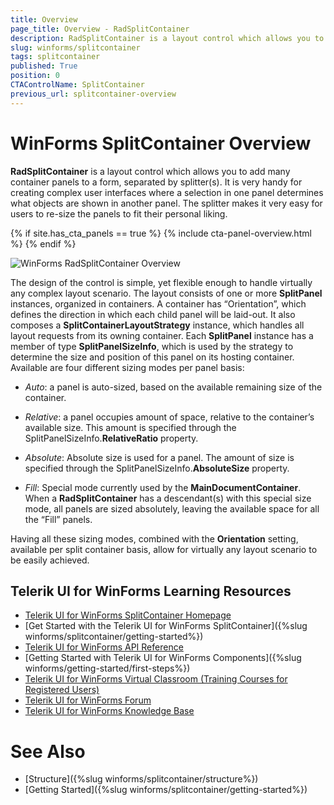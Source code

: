 ```yaml
---
title: Overview
page_title: Overview - RadSplitContainer
description: RadSplitContainer is a layout control which allows you to add many container panels to a form, separated by splitter(s).
slug: winforms/splitcontainer
tags: splitcontainer
published: True
position: 0
CTAControlName: SplitContainer
previous_url: splitcontainer-overview
---
```


# WinForms SplitContainer Overview

**RadSplitContainer** is a layout control which allows you to add many container panels to a form, separated by splitter(s). It is very handy for creating complex user interfaces where a selection in one panel determines what objects are shown in another panel. The splitter makes it very easy for users to re-size the panels to fit their personal liking.

{% if site.has_cta_panels == true %}
{% include cta-panel-overview.html %}
{% endif %}

![WinForms RadSplitContainer Overview](images/splitcontainer-overview001.png)

The design of the control is simple, yet flexible enough to handle virtually any complex layout scenario. The layout consists of one or more **SplitPanel** instances, organized in containers. A container has “Orientation”, which defines the direction in which each child panel will be laid-out. It also composes a **SplitContainerLayoutStrategy** instance, which handles all layout requests from its owning container. Each **SplitPanel** instance has a member of type **SplitPanelSizeInfo**, which is used by the strategy to determine the size and position of this panel on its hosting container. Available are four different sizing modes per panel basis:

* *Auto*: a panel is auto-sized, based on the available remaining size of the container.

* *Relative*: a panel occupies amount of space, relative to the container’s available size. This amount is specified through the SplitPanelSizeInfo.**RelativeRatio** property.

* *Absolute*: Absolute size is used for a panel. The amount of size is specified through the SplitPanelSizeInfo.**AbsoluteSize** property.

* *Fill*: Special mode currently used by the **MainDocumentContainer**. When a **RadSplitContainer** has a descendant(s) with this special size mode, all panels are sized absolutely, leaving the available space for all the “Fill” panels.

Having all these sizing modes, combined with the **Orientation** setting, available per split container basis, allow for virtually any layout scenario to be easily achieved.


## Telerik UI for WinForms Learning Resources
* [Telerik UI for WinForms SplitContainer Homepage](https://www.telerik.com/products/winforms/splitcontainer.aspx)
* [Get Started with the Telerik UI for WinForms SplitContainer]({%slug winforms/splitcontainer/getting-started%})
* [Telerik UI for WinForms API Reference](https://docs.telerik.com/devtools/winforms/api/)
* [Getting Started with Telerik UI for WinForms Components]({%slug winforms/getting-started/first-steps%})
* [Telerik UI for WinForms Virtual Classroom (Training Courses for Registered Users)](https://learn.telerik.com/learn/course/external/view/elearning/17/TelerikUIforWinForms) 
* [Telerik UI for WinForms Forum](https://www.telerik.com/forums/winforms)
* [Telerik UI for WinForms Knowledge Base](https://docs.telerik.com/devtools/winforms/knowledge-base)

# See Also

* [Structure]({%slug winforms/splitcontainer/structure%})	
* [Getting Started]({%slug winforms/splitcontainer/getting-started%})	



